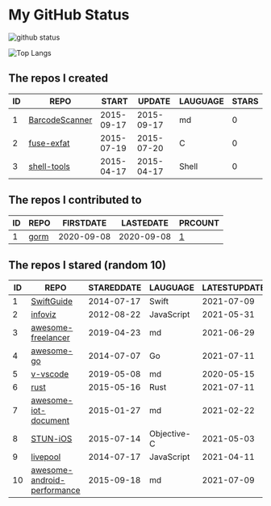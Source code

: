 # My GitHub Status

<img src="https://github-readme-stats-1.yihong0618.vercel.app/api?username=egenchen&show_icons=true&&&hide_title=true&count_private=true" alt="github status" />

![Top Langs](https://github-readme-stats-1.yihong0618.vercel.app/api/top-langs/?username=egenchen&layout=compact)

<!--START_SECTION:my_github-->
## The repos I created
| ID |                             REPO                             |   START    |   UPDATE   | LAUGUAGE | STARS |
|----|--------------------------------------------------------------|------------|------------|----------|-------|
|  1 | [BarcodeScanner](https://github.com/egenchen/BarcodeScanner) | 2015-09-17 | 2015-09-17 | md       |     0 |
|  2 | [fuse-exfat](https://github.com/egenchen/fuse-exfat)         | 2015-07-19 | 2015-07-20 | C        |     0 |
|  3 | [shell-tools](https://github.com/egenchen/shell-tools)       | 2015-04-17 | 2015-04-17 | Shell    |     0 |

## The repos I contributed to
| ID |                  REPO                   | FIRSTDATE  | LASTEDATE  |                                PRCOUNT                                 |
|----|-----------------------------------------|------------|------------|------------------------------------------------------------------------|
|  1 | [gorm](https://github.com/go-gorm/gorm) | 2020-09-08 | 2020-09-08 | [1](https://github.com/go-gorm/gorm/pulls?q=is%3Apr+author%3Aegenchen) |

## The repos I stared (random 10)
| ID |                                        REPO                                         | STAREDDATE |  LAUGUAGE   | LATESTUPDATE |
|----|-------------------------------------------------------------------------------------|------------|-------------|--------------|
|  1 | [SwiftGuide](https://github.com/ipader/SwiftGuide)                                  | 2014-07-17 | Swift       | 2021-07-09   |
|  2 | [infoviz](https://github.com/nocoo/infoviz)                                         | 2012-08-22 | JavaScript  | 2021-05-31   |
|  3 | [awesome-freelancer](https://github.com/ckjbug/awesome-freelancer)                  | 2019-04-23 | md          | 2021-06-29   |
|  4 | [awesome-go](https://github.com/avelino/awesome-go)                                 | 2014-07-07 | Go          | 2021-07-11   |
|  5 | [v-vscode](https://github.com/monarrk/v-vscode)                                     | 2019-05-08 | md          | 2020-05-15   |
|  6 | [rust](https://github.com/rust-lang/rust)                                           | 2015-05-16 | Rust        | 2021-07-11   |
|  7 | [awesome-iot-document](https://github.com/phodal/awesome-iot-document)              | 2015-01-27 | md          | 2021-02-22   |
|  8 | [STUN-iOS](https://github.com/soulfly/STUN-iOS)                                     | 2015-07-14 | Objective-C | 2021-05-03   |
|  9 | [livepool](https://github.com/rehorn/livepool)                                      | 2014-07-17 | JavaScript  | 2021-04-11   |
| 10 | [awesome-android-performance](https://github.com/Juude/awesome-android-performance) | 2015-09-18 | md          | 2021-07-09   |

<!--END_SECTION:my_github-->

